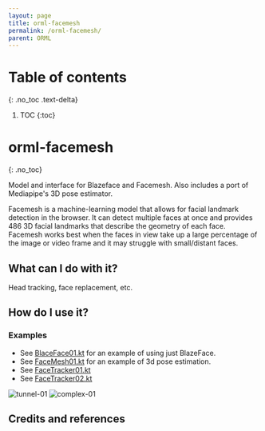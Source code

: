 ```yaml
---
layout: page
title: orml-facemesh
permalink: /orml-facemesh/
parent: ORML
---
```

# Table of contents
{: .no_toc .text-delta}
1. TOC
{:toc}        
# orml-facemesh
{: .no_toc}


Model and interface for Blazeface and Facemesh. Also includes a port of Mediapipe's 3D pose estimator.

Facemesh is a machine-learning model that allows for facial landmark detection in the browser. It can detect multiple faces at once and provides 486 3D facial landmarks that describe the geometry of each face. Facemesh works best when the faces in view take up a large percentage of the image or video frame and it may struggle with small/distant faces.

## What can I do with it?

Head tracking, face replacement, etc.

## How do I use it?

### Examples
* See [BlaceFace01.kt](https://github.com/openrndr/orml/raw/orml-0.3/orml-facemesh/src/demo/kotlin/BlazeFace01.kt) for an example of using just BlazeFace.
* See [FaceMesh01.kt](https://github.com/openrndr/orml/raw/orml-0.3/orml-facemesh/src/demo/kotlin/FaceMesh01.kt) for an example of 3d pose estimation. 
* See [FaceTracker01.kt](https://github.com/openrndr/orml/raw/orml-0.3/orml-facemesh/src/demo/kotlin/FaceTracker01.kt)
* See [FaceTracker02.kt](https://github.com/openrndr/orml/raw/orml-0.3/orml-facemesh/src/demo/kotlin/FaceTracker01.kt)

![tunnel-01](https://github.com/openrndr/orml/raw/orml-0.3/orml-facemesh/images/tunnel-01.gif)
![complex-01](https://github.com/openrndr/orml/raw/orml-0.3/orml-facemesh/images/complex-01.gif)

## Credits and references
